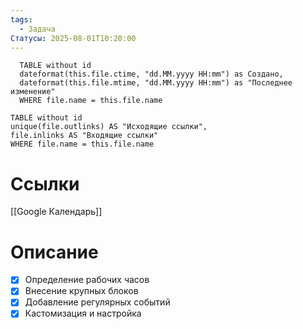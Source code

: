```yaml
---
tags:
  - Задача
Статусы: 2025-08-01T10:20:00
---
```


```dataview
  TABLE without id
  dateformat(this.file.ctime, "dd.MM.yyyy HH:mm") as Создано,
  dateformat(this.file.mtime, "dd.MM.yyyy HH:mm") as "Последнее изменение" 
  WHERE file.name = this.file.name
```


```dataview 
TABLE without id
unique(file.outlinks) AS "Исходящие ссылки", 
file.inlinks AS "Входящие ссылки"
WHERE file.name = this.file.name
```
# Ссылки
[[Google Календарь]]
# Описание
- [x] Определение рабочих часов
- [x] Внесение крупных блоков
- [x] Добавление регулярных событий
- [x] Кастомизация и настройка